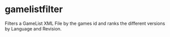 # gamelistfilter
Filters a GameList XML File by the games id and ranks the different versions by Language and Revision.
